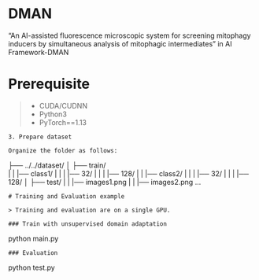 

# DMAN
“An AI-assisted fluorescence microscopic system for screening mitophagy inducers by simultaneous analysis of mitophagic intermediates” in AI Framework-DMAN

# Prerequisite

> - CUDA/CUDNN
> - Python3
> - PyTorch==1.13
```
3. Prepare dataset

Organize the folder as follows:

```
├── ../../dataset/
│   ├── train/     
|   |   |── class1/
|   |   |   |── 32/
|   |   |   |── 128/
|   |   |── class2/
|   |   |   |── 32/
|   |   |   |── 128/
│   ├── test/
|   |   |── images1.png
|   |   |── images2.png
...
```
# Training and Evaluation example

> Training and evaluation are on a single GPU.

### Train with unsupervised domain adaptation 

```
python main.py
```
### Evaluation

```
python test.py
```


